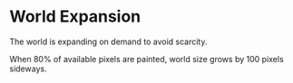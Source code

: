 # World Expansion

The world is expanding on demand to avoid scarcity.

When 80% of available pixels are painted, world size grows by 100 pixels sideways.
